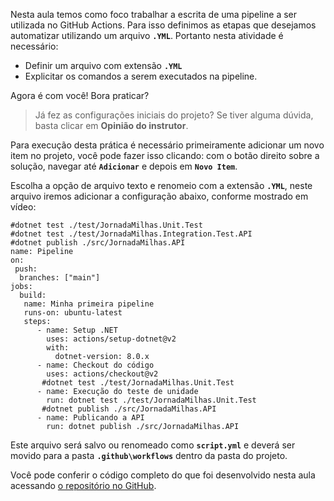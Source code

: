 ﻿Nesta aula temos como foco  trabalhar a escrita de uma pipeline a ser utilizada no GitHub Actions. Para isso definimos as etapas que desejamos automatizar utilizando um arquivo  **`.YML`**. Portanto nesta atividade é necessário:

* Definir um arquivo com extensão  **`.YML`**
* Explicitar os comandos a serem executados na pipeline.

Agora é com você! Bora praticar?


> Já fez as configurações iniciais do projeto? Se tiver alguma dúvida, basta clicar em **Opinião do instrutor**.


Para execução desta prática é necessário primeiramente adicionar um novo item no projeto, você pode fazer isso clicando: com o botão direito sobre a solução, navegar até **`Adicionar`** e depois em **`Novo Item`**.

Escolha a opção de arquivo texto e renomeio com a extensão **`.YML`**, neste arquivo iremos adicionar a configuração abaixo, conforme mostrado em vídeo:

```
#dotnet test ./test/JornadaMilhas.Unit.Test
#dotnet test ./test/JornadaMilhas.Integration.Test.API
#dotnet publish ./src/JornadaMilhas.API
name: Pipeline
on:
 push:
  branches: ["main"]
jobs:
  build:
   name: Minha primeira pipeline  
   runs-on: ubuntu-latest
   steps:     
      - name: Setup .NET
        uses: actions/setup-dotnet@v2
        with:
          dotnet-version: 8.0.x
      - name: Checkout do código
        uses: actions/checkout@v2      
       #dotnet test ./test/JornadaMilhas.Unit.Test
      - name: Execução do teste de unidade 
        run: dotnet test ./test/JornadaMilhas.Unit.Test
       #dotnet publish ./src/JornadaMilhas.API
      - name: Publicando a API
        run: dotnet publish ./src/JornadaMilhas.API     

```

Este arquivo será salvo ou renomeado como **`script.yml`**  e deverá ser movido para a pasta **`.github\workflows`** dentro da pasta do projeto.

Você pode conferir o código completo do que foi desenvolvido nesta aula acessando [o repositório no GitHub](https://github.com/alura-cursos/JornadaMilhas-CICD/tree/aula01-video01.03).